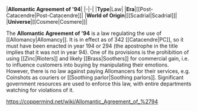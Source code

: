 |**Allomantic Agreement of '94**|
|-|-|
|**Type**|Law|
|**Era**|[[Post-Catacendre\|Post-Catacendre]]|
|**World of Origin**|[[Scadrial\|Scadrial]]|
|**Universe**|[[Cosmere\|Cosmere]]|

The **Allomantic Agreement of '94** is a law regulating the use of [[Allomancy\|Allomancy]]. It is in effect as of 342 [[Catacendre\|PC]], so it must have been enacted in year 194 or 294 (the apostrophe in the title implies that it was not in year 94).
One of its provisions is the prohibition of using [[Zinc\|Rioters]] and likely [[Brass\|Soothers]] for commercial gain, i.e. to influence customers into buying by manipulating their emotions. However, there is no law against paying Allomancers for their services, e.g. Coinshots as couriers or [[Soothing parlor\|Soothing parlors]].
Significant government resources are used to enforce this law, with entire departments watching for violations of it.



https://coppermind.net/wiki/Allomantic_Agreement_of_%2794